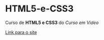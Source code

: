 # HTML5-e-CSS3
 Curso de **HTML5 e CSS3** do *Curso em Video*

 <a href="https://irvingpaim.github.io/HTML5-e-CSS3/index.html">Link para o site</a>
